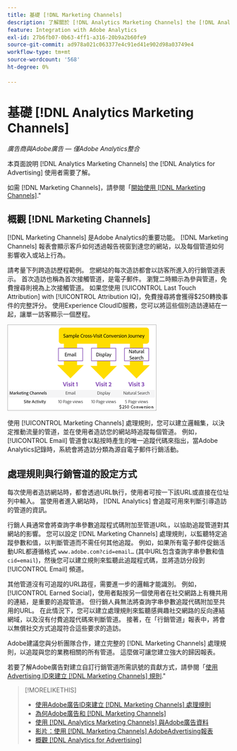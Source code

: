 ```yaml
---
title: 基礎 [!DNL Marketing Channels]
description: 了解關於 [!DNL Analytics Marketing Channels] the [!DNL Analytics for Advertising] 使用者應了解。
feature: Integration with Adobe Analytics
exl-id: 27b6fb07-0b63-4ff1-a316-20b9a2b60fe9
source-git-commit: ad978a021c063377e4c91ed41e902d98a03749e4
workflow-type: tm+mt
source-wordcount: '568'
ht-degree: 0%

---
```


# 基礎 [!DNL Analytics Marketing Channels]

*廣告商與Adobe廣告 — 僅Adobe Analytics整合*

本頁面說明 [!DNL Analytics Marketing Channels] the [!DNL Analytics for Advertising] 使用者需要了解。

如需 [!DNL Marketing Channels]，請參閱「[開始使用 [!DNL Marketing Channels]](https://experienceleague.adobe.com/docs/analytics/components/marketing-channels/c-getting-started-mchannel.html).&quot;

## 概觀 [!DNL Marketing Channels]

[!DNL Marketing Channels] 是Adobe Analytics的重要功能。 [!DNL Marketing Channels] 報表會顯示客戶如何透過報告視窗到達您的網站，以及每個管道如何影響收入或站上行為。

請考量下列跨造訪歷程範例。 您網站的每次造訪都會以訪客所進入的行銷管道表示。 首次造訪也稱為首次接觸管道，是電子郵件。 瀏覽二時顯示為參與管道，免費搜尋則視為上次接觸管道。 如果您使用 [!UICONTROL Last Touch Attribution] with [!UICONTROL Attribution IQ]，免費搜尋將會獲得$250轉換事件的完整評分。 使用Experience CloudID服務，您可以將這些個別造訪連結在一起，讓單一訪客顯示一個歷程。

![行銷管道中的跨造訪轉換歷程範例](/help/integrations/assets/a4adc-mc-sample-journey.png)

使用 [!UICONTROL Marketing Channels] 處理規則，您可以建立邏輯集，以決定推動流量的管道，並在使用者造訪您的網站時追蹤每個管道。 例如， [!UICONTROL Email] 管道會以點按時產生的唯一追蹤代碼來指出，當Adobe Analytics記錄時，系統會將造訪分類為源自電子郵件行銷活動。

## 處理規則與行銷管道的設定方式

每次使用者造訪網站時，都會透過URL執行，使用者可按一下該URL或直接在位址列中輸入。 當使用者進入網站時， [!DNL Analytics] 會追蹤可用來判斷引導造訪的管道的資訊。

行銷人員通常會將查詢字串參數追蹤程式碼附加至管道URL，以協助追蹤管道對其網站的影響。 您可以設定 [!DNL Marketing Channels] 處理規則，以監聽特定追蹤參數和值，以判斷管道而不需任何其他追蹤。 例如，如果所有電子郵件促銷活動URL都遵循格式 `www.adobe.com?cid=email…` (其中URL包含查詢字串參數和值 `cid=email`)，然後您可以建立規則來監聽此追蹤程式碼，並將造訪分段到 [!UICONTROL Email] 頻道。

其他管道沒有可追蹤的URL路徑，需要進一步的邏輯才能識別。 例如， [!UICONTROL Earned Social]，使用者點按另一個使用者在社交網路上有機共用的連結，是重要的追蹤管道。 但行銷人員無法將查詢字串參數追蹤代碼附加至共用的URL。 在此情況下，您可以建立處理規則來監聽感興趣社交網路的反向連結網域，以及沒有付費追蹤代碼來判斷管道。 接著，在「行銷管道」報表中，將會以無償社交方式追蹤符合這些要求的造訪。

Adobe建議您與分析團隊合作，建立完整的 [!DNL Marketing Channels] 處理規則，以追蹤與您的業務相關的所有管道。 這麼做可讓您建立強大的歸因報表。

若要了解Adobe廣告對建立自訂行銷管道所需訊號的貢獻方式，請參閱「[使用Advertising ID來建立 [!DNL Marketing Channels] 規則](mc-ids.md).&quot;

>[!MORELIKETHIS]
>
>* [使用Adobe廣告ID來建立 [!DNL Marketing Channels] 處理規則](mc-ids.md)
>* [為何Adobe廣告和 [!DNL Marketing Channels]](mc-data-variances.md)
>* [使用 [!DNL Analytics Marketing Channels] 與Adobe廣告資料](mc-ac-data.md)
>* [影片：使用 [!DNL Marketing Channels] AdobeAdvertising報表](https://experienceleague.adobe.com/docs/advertising-cloud-learn/tutorials/analytics/analytics-reporting-a4adc.html)
>* [概觀 [!DNL Analytics for Advertising]](/help/integrations/analytics/overview.md)

